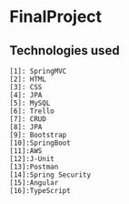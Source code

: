 # FinalProject 
## Technologies used
    [1]: SpringMVC                
    [2]: HTML            
    [3]: CSS
    [4]: JPA                
    [5]: MySQL            
    [6]: Trello
    [7]: CRUD
    [8]: JPA                
    [9]: Bootstrap            
    [10]:SpringBoot
    [11]:AWS
    [12]:J-Unit
    [13]:Postman
    [14]:Spring Security
    [15]:Angular
    [16]:TypeScript
